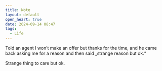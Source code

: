 ```yaml
---
title: Note
layout: default
open_heart: true
date: 2024-09-14 08:47
tags:
  - Life
---
```


Told an agent I won’t make an offer but thanks for the time, and he came back asking me for a reason and then said „strange reason but ok.“

Strange thing to care but ok.
